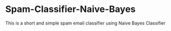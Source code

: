 # Spam-Classifier-Naive-Bayes
This is a short and simple spam email classifier using Naive Bayes Classifier
